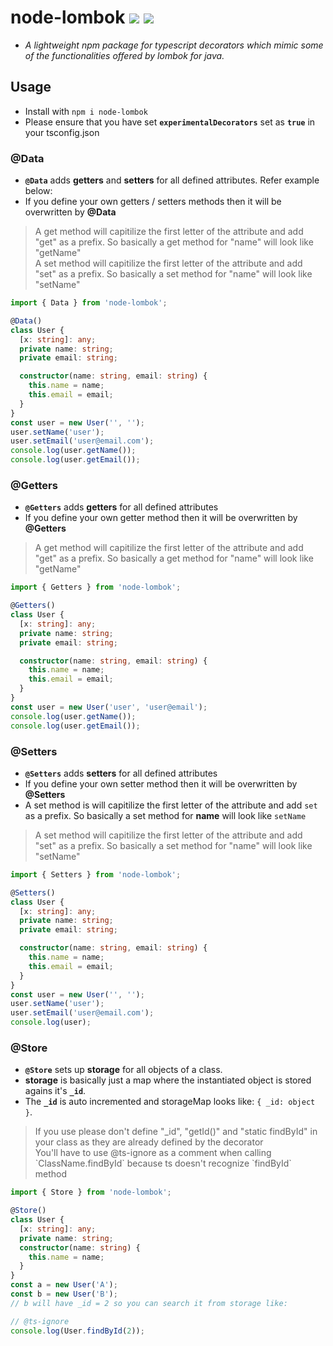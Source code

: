 # node-lombok ![](https://img.shields.io/badge/npm-node--lombok-blue) ![](https://img.shields.io/badge/npm-lombok-brightgreen)

- _A lightweight npm package for typescript decorators which mimic some of the functionalities offered by lombok for java._

## Usage

- Install with `npm i node-lombok`
- Please ensure that you have set **`experimentalDecorators`** set as **`true`** in your tsconfig.json

### @Data

- **`@Data`** adds **getters** and **setters** for all defined attributes. Refer example below:
- If you define your own getters / setters methods then it will be overwritten by **@Data**
<blockquote>
A get method will capitilize the first letter of the attribute and add "get" as a prefix. So basically a get method for "name" will look like "getName" <br/>
A set method will capitilize the first letter of the attribute and add "set" as a prefix. So basically a set method for "name" will look like "setName"
</blockquote>

```ts
import { Data } from 'node-lombok';

@Data()
class User {
  [x: string]: any;
  private name: string;
  private email: string;

  constructor(name: string, email: string) {
    this.name = name;
    this.email = email;
  }
}
const user = new User('', '');
user.setName('user');
user.setEmail('user@email.com');
console.log(user.getName());
console.log(user.getEmail());
```

### @Getters

- **`@Getters`** adds **getters** for all defined attributes
- If you define your own getter method then it will be overwritten by **@Getters**
<blockquote>
A get method will capitilize the first letter of the attribute and add "get" as a prefix. So basically a get method for "name" will look like "getName"
</blockquote>

```ts
import { Getters } from 'node-lombok';

@Getters()
class User {
  [x: string]: any;
  private name: string;
  private email: string;

  constructor(name: string, email: string) {
    this.name = name;
    this.email = email;
  }
}
const user = new User('user', 'user@email');
console.log(user.getName());
console.log(user.getEmail());
```

### @Setters

- **`@Setters`** adds **setters** for all defined attributes
- If you define your own setter method then it will be overwritten by **@Setters**
- A set method is will capitilize the first letter of the attribute and add `set` as a prefix. So basically a set method for **name** will look like `setName`
<blockquote>
A set method will capitilize the first letter of the attribute and add "set" as a prefix. So basically a set method for "name" will look like "setName"
</blockquote>

```ts
import { Setters } from 'node-lombok';

@Setters()
class User {
  [x: string]: any;
  private name: string;
  private email: string;

  constructor(name: string, email: string) {
    this.name = name;
    this.email = email;
  }
}
const user = new User('', '');
user.setName('user');
user.setEmail('user@email.com');
console.log(user);
```

### @Store

- **`@Store`** sets up **storage** for all objects of a class.
- **storage** is basically just a map where the instantiated object is stored agains it's **`_id`**.
- The **`_id`** is auto incremented and storageMap looks like: `{ _id: object }`.

<blockquote>
If you use please don't define "_id", "getId()" and "static findById" in your class as they are already defined by the decorator <br/>
You'll have to use @ts-ignore as a comment when calling `ClassName.findById` because ts doesn't recognize `findById` method
</blockquote>

```ts
import { Store } from 'node-lombok';

@Store()
class User {
  [x: string]: any;
  private name: string;
  constructor(name: string) {
    this.name = name;
  }
}
const a = new User('A');
const b = new User('B');
// b will have _id = 2 so you can search it from storage like:

// @ts-ignore
console.log(User.findById(2));
```

